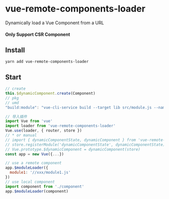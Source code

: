 # vue-remote-components-loader
Dynamically load a Vue Component from a URL
#### Only Support CSR Component
## Install

```
yarn add vue-remote-components-loader
```

## Start

```javascript
// create
this.$dynamicComponent.create(Component)
// pkg
// umd
"build:module": "vue-cli-service build --target lib src/module.js --name web-invite"
```

```javascript
// 导入插件
import Vue from 'vue'
import loader from 'vue-remote-components-loader'
Vue.use(loader, { router, store })
// * or manual
// import { dynamicComponentState, dynamicComponent } from 'vue-remote-components-loader'
// store.registerModule('dynamicComponentState', dynamicComponentState)
// Vue.prototype.$dynamicComponent = dynamicComponent(store)
const app = new Vue({...})

// use a remote component
app.$moduleLoader({
  module1: '//xxx/module1.js'
})
// use local component
import component from './component'
app.$moduleLoader(component)
```
